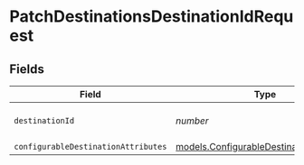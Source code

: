# PatchDestinationsDestinationIdRequest


## Fields

| Field                                                                                                | Type                                                                                                 | Required                                                                                             | Description                                                                                          |
| ---------------------------------------------------------------------------------------------------- | ---------------------------------------------------------------------------------------------------- | ---------------------------------------------------------------------------------------------------- | ---------------------------------------------------------------------------------------------------- |
| `destinationId`                                                                                      | *number*                                                                                             | :heavy_check_mark:                                                                                   | ID of the destination to update                                                                      |
| `configurableDestinationAttributes`                                                                  | [models.ConfigurableDestinationAttributes](../../models/shared/configurabledestinationattributes.md) | :heavy_minus_sign:                                                                                   | N/A                                                                                                  |